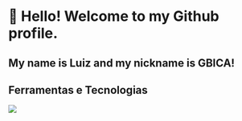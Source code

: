 # 👋 Hello! Welcome to my Github profile. 
## My name is Luiz and my nickname is GBICA!


## Ferramentas e Tecnologias

<img src="https://cdn.jsdelivr.net/gh/devicons/devicon@latest/icons/aarch64/aarch64-original.svg" />
          
